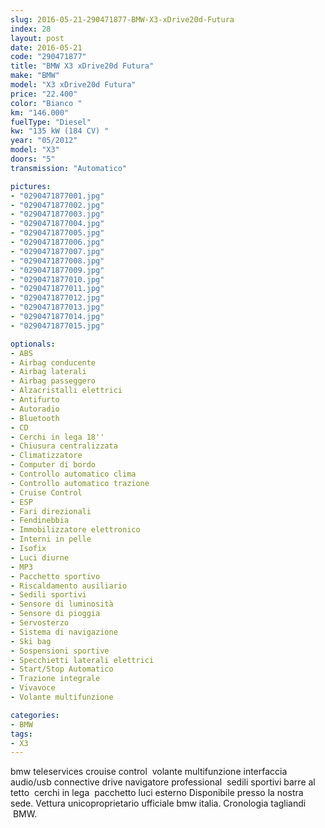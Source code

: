 ```yaml
---
slug: 2016-05-21-290471877-BMW-X3-xDrive20d-Futura
index: 28
layout: post
date: 2016-05-21
code: "290471877"
title: "BMW X3 xDrive20d Futura"
make: "BMW"
model: "X3 xDrive20d Futura"
price: "22.400"
color: "Bianco "
km: "146.000"
fuelType: "Diesel"
kw: "135 kW (184 CV) "
year: "05/2012"
model: "X3"
doors: "5"
transmission: "Automatico"

pictures:
- "0290471877001.jpg"
- "0290471877002.jpg"
- "0290471877003.jpg"
- "0290471877004.jpg"
- "0290471877005.jpg"
- "0290471877006.jpg"
- "0290471877007.jpg"
- "0290471877008.jpg"
- "0290471877009.jpg"
- "0290471877010.jpg"
- "0290471877011.jpg"
- "0290471877012.jpg"
- "0290471877013.jpg"
- "0290471877014.jpg"
- "0290471877015.jpg"

optionals:
- ABS
- Airbag conducente
- Airbag laterali
- Airbag passeggero
- Alzacristalli elettrici
- Antifurto
- Autoradio
- Bluetooth
- CD
- Cerchi in lega 18''
- Chiusura centralizzata
- Climatizzatore
- Computer di bordo
- Controllo automatico clima
- Controllo automatico trazione
- Cruise Control
- ESP
- Fari direzionali
- Fendinebbia
- Immobilizzatore elettronico
- Interni in pelle
- Isofix
- Luci diurne
- MP3
- Pacchetto sportivo
- Riscaldamento ausiliario
- Sedili sportivi
- Sensore di luminosità
- Sensore di pioggia
- Servosterzo
- Sistema di navigazione
- Ski bag
- Sospensioni sportive
- Specchietti laterali elettrici
- Start/Stop Automatico
- Trazione integrale
- Vivavoce
- Volante multifunzione

categories:
- BMW
tags:
- X3
---
```

 bmw teleservices crouise control  volante multifunzione interfaccia audio/usb connective drive navigatore professional  sedili sportivi barre al tetto  cerchi in lega  pacchetto luci esterno Disponibile presso la nostra sede. Vettura unicoproprietario ufficiale bmw italia. Cronologia tagliandi  BMW. 